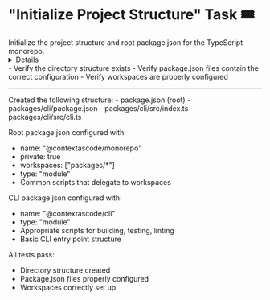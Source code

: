 # "Initialize Project Structure" Task 🎟️

<Description>
Initialize the project structure and root package.json for the TypeScript monorepo.
</Description>

<Details>
1. Create the project directory structure:
   - packages/
   - packages/cli/
   - packages/cli/src/

2. Initialize the root package.json with:
   - name: "@contextascode/monorepo"
   - private: true
   - workspaces: ["packages/*"]
   - type: "module"
   - Add scripts according to the ideal project structure

3. Initialize the CLI package.json with:
   - name: "@contextascode/cli"
   - type: "module"
   - Add scripts according to the ideal project structure
</Details>

<Tests>
- Verify the directory structure exists
- Verify package.json files contain the correct configuration
- Verify workspaces are properly configured
</Tests>

---

<Results>
Created the following structure:
- package.json (root)
- packages/cli/package.json
- packages/cli/src/index.ts
- packages/cli/src/cli.ts

Root package.json configured with:
- name: "@contextascode/monorepo"
- private: true
- workspaces: ["packages/*"]
- type: "module"
- Common scripts that delegate to workspaces

CLI package.json configured with:
- name: "@contextascode/cli"
- type: "module"
- Appropriate scripts for building, testing, linting
- Basic CLI entry point structure

All tests pass:
- Directory structure created
- Package.json files properly configured
- Workspaces correctly set up
</Results>
